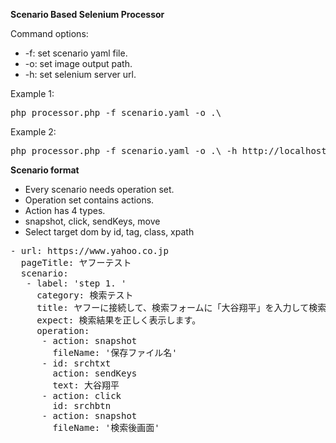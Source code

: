 **Scenario Based Selenium Processor** 

Command options:
* -f:  set scenario yaml file.
* -o:  set image output path.
* -h:  set selenium server url.

Example 1:
<pre>
php processor.php -f scenario.yaml -o .\
</pre>
Example 2:
<pre>
php processor.php -f scenario.yaml -o .\ -h http://localhost:4445/wd/hub
</pre>

**Scenario format**

* Every scenario needs operation set.
* Operation set contains actions.
* Action has 4 types.
 * snapshot, click, sendKeys, move
* Select target dom by id, tag, class, xpath 

<pre>
- url: https://www.yahoo.co.jp
  pageTitle: ヤフーテスト
  scenario:
   - label: 'step 1. '
     category: 検索テスト
     title: ヤフーに接続して、検索フォームに「大谷翔平」を入力して検索ボタンを押下します。
     expect: 検索結果を正しく表示します。
     operation:
      - action: snapshot
        fileName: '保存ファイル名'
      - id: srchtxt
        action: sendKeys
        text: 大谷翔平
      - action: click
        id: srchbtn
      - action: snapshot
        fileName: '検索後画面'
</pre>